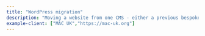 ```yaml
---
title: "WordPress migration"
description: "Moving a website from one CMS - either a previous bespoke, or an existing platform like Squarespace or Weebly - to a modern instance of WordPress."
example-client: ["MAC UK","https://mac-uk.org"]
---
```


